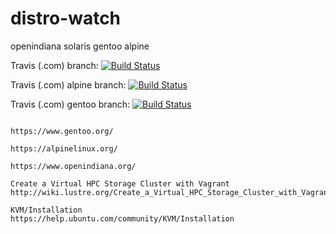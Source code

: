 # distro-watch
openindiana solaris gentoo alpine

Travis (.com) branch:
[![Build Status](https://travis-ci.com/githubfoam/distro-watch.svg?branch=master)](https://travis-ci.com/githubfoam/distro-watch)

Travis (.com) alpine branch:
[![Build Status](https://travis-ci.com/githubfoam/distro-watch.svg?branch=feature_alpine)](https://travis-ci.com/githubfoam/distro-watch)  

Travis (.com) gentoo branch:
[![Build Status](https://travis-ci.com/githubfoam/distro-watch.svg?branch=feature_gentoo)](https://travis-ci.com/githubfoam/distro-watch)  

```

https://www.gentoo.org/ 

https://alpinelinux.org/

https://www.openindiana.org/

```
```
Create a Virtual HPC Storage Cluster with Vagrant
http://wiki.lustre.org/Create_a_Virtual_HPC_Storage_Cluster_with_Vagrant

KVM/Installation
https://help.ubuntu.com/community/KVM/Installation

```
